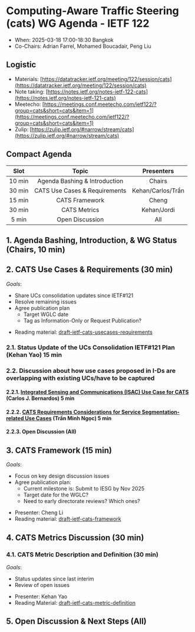 # Computing-Aware Traffic Steering (cats) WG Agenda - IETF 122

* When: 2025-03-18 17:00-18:30 Bangkok
* Co-Chairs: Adrian Farrel, Mohamed Boucadair, Peng Liu

## Logistic

* Materials: [https://datatracker.ietf.org/meeting/122/session/cats](https://datatracker.ietf.org/meeting/122/session/cats)
* Note taking: [https://notes.ietf.org/notes-ietf-122-cats](https://notes.ietf.org/notes-ietf-121-cats)
* Meetecho: [https://meetings.conf.meetecho.com/ietf122/?group=cats&short=cats&item=1](https://meetings.conf.meetecho.com/ietf122/?group=cats&short=cats&item=1)
* Zulip: [https://zulip.ietf.org/#narrow/stream/cats](https://zulip.ietf.org/#narrow/stream/cats)

## Compact Agenda

| Slot  | Topic                         | Presenters                 |
|:-----:|:-----------------------------:|:--------------------------:|
| 10 min| Agenda Bashing & Introduction | Chairs                     |
| 30 min| CATS Use Cases & Requirements | Kehan/Carlos/Trần          |
| 15 min| CATS Framework                | Cheng                      |
| 30 min| CATS Metrics                  | Kehan/Jordi                | 
| 5 min | Open Discussion               | All                        |

## 1. Agenda Bashing, Introduction, & WG Status (Chairs, 10 min)

## 2. CATS Use Cases & Requirements (30 min) 

*Goals*: 
  + Share UCs consolidation updates since IETF#121
  + Resolve remaining issues
  + Agree publication plan
     - Target WGLC date
     - Tag as Information-Only or Request Publication?
     
* Reading material: [draft-ietf-cats-usecases-requirements](https://datatracker.ietf.org/doc/draft-ietf-cats-usecases-requirements/)

### 2.1. Status Update of the UCs Consolidation IETF#121 Plan (Kehan Yao) 15 min
### 2.2. Discussion about how use cases proposed in I-Ds are overlapping with existing UCs/have to be captured

#### 2.2.1. [Integrated Sensing and Communications (ISAC) Use Case for CATS](https://datatracker.ietf.org/doc/draft-bernardos-cats-isac-uc/) (Carlos J. Bernardos) 5 min
#### 2.2.2. [CATS Requirements Considerations for Service Segmentation-related Use Cases](https://datatracker.ietf.org/doc/draft-dcn-cats-req-service-segmentation/) (Trần Minh Ngọc)  5 min
#### 2.2.3. Open Discussion (All)

## 3. CATS Framework (15 min)

*Goals*: 
  + Focus on key design discussion issues
  + Agree publication plan:
     - Current milestone is: Submit to IESG by Nov 2025
     - Target date for the WGLC?
     - Need to early directorate reviews? Which ones?     

* Presenter: Cheng Li
* Reading material: [draft-ietf-cats-framework](https://datatracker.ietf.org/doc/draft-ietf-cats-framework/)

## 4. CATS Metrics Discussion (30 min)

### 4.1. CATS Metric Description and Definition (30 min)

*Goals*: 
  + Status updates since last interim
  + Review of open issues

* Presenter: Kehan Yao
* Reading Material: [draft-ietf-cats-metric-definition](https://datatracker.ietf.org/doc/draft-ietf-cats-metric-definition/)

## 5. Open Discussion & Next Steps (All)
